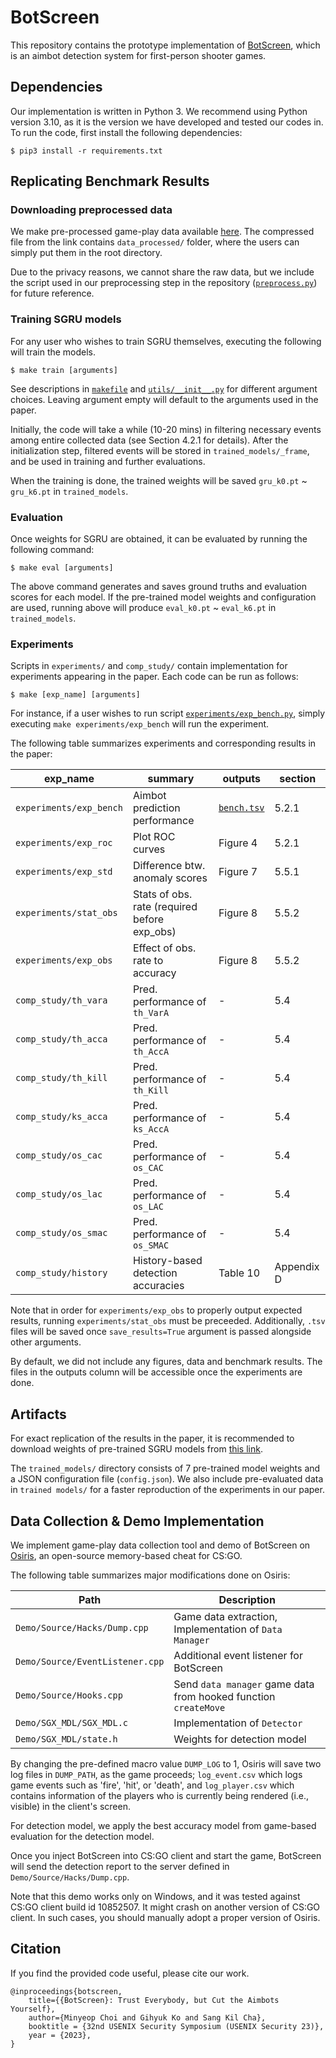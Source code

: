 # BotScreen

This repository contains the prototype implementation of [BotScreen](https://www.usenix.org/conference/usenixsecurity23/presentation/choi), which is an aimbot detection system for first-person shooter games.

## Dependencies

Our implementation is written in Python 3. We recommend using Python version 3.10, as it is the version we have developed and tested our codes in. To run the code, first install the following dependencies:
```run
$ pip3 install -r requirements.txt
```

## Replicating Benchmark Results

### Downloading preprocessed data

We make pre-processed game-play data available [here](https://doi.org/10.5281/zenodo.8058051). The compressed file from the link contains `data_processed/` folder, where the users can simply put them in the root directory.

Due to the privacy reasons, we cannot share the raw data, but we include the script used in our preprocessing step in the repository ([`preprocess.py`](./preprocess.py)) for future reference.

### Training SGRU models

For any user who wishes to train SGRU themselves, executing the following will train the models.
```train
$ make train [arguments]
```
See descriptions in [`makefile`](./makefile) and [`utils/__init__.py`](./utils/__init__.py) for different argument choices. Leaving argument empty will default to the arguments used in the paper.

Initially, the code will take a while (10-20 mins) in filtering necessary events among entire collected data (see Section 4.2.1 for details). After the initialization step, filtered events will be stored in `trained_models/_frame`, and be used in training and further evaluations.

When the training is done, the trained weights will be saved `gru_k0.pt` ~ `gru_k6.pt` in `trained_models`.

### Evaluation

Once weights for SGRU are obtained, it can be evaluated by running the following command:
```eval
$ make eval [arguments]
```
The above command generates and saves ground truths and evaluation scores for each model. If the pre-trained model weights and configuration are used, running above will produce `eval_k0.pt` ~ `eval_k6.pt` in `trained_models`.

### Experiments

Scripts in `experiments/` and `comp_study/` contain implementation for experiments appearing in the paper. Each code can be run as follows:
```exp
$ make [exp_name] [arguments]
```
For instance, if a user wishes to run script [`experiments/exp_bench.py`](./experiments/exp_bench.py), simply executing `make experiments/exp_bench` will run the experiment.

The following table summarizes experiments and corresponding results in the paper:

| exp_name | summary | outputs | section |
| - | - | - | - |
| `experiments/exp_bench` | Aimbot prediction performance | [`bench.tsv`](./bench/bench.tsv) | 5.2.1 |
| `experiments/exp_roc` | Plot ROC curves | Figure 4 | 5.2.1 |
| `experiments/exp_std` | Difference btw. anomaly scores | Figure 7 | 5.5.1 |
| `experiments/stat_obs` | Stats of obs. rate (required before exp_obs) | Figure 8 | 5.5.2 |
| `experiments/exp_obs` | Effect of obs. rate to accuracy | Figure 8 | 5.5.2 |
| `comp_study/th_vara` | Pred. performance of `th_VarA` | - | 5.4 |
| `comp_study/th_acca` | Pred. performance of `th_AccA` | - | 5.4 |
| `comp_study/th_kill` | Pred. performance of `th_Kill` | - | 5.4 |
| `comp_study/ks_acca` | Pred. performance of `ks_AccA` | - | 5.4 |
| `comp_study/os_cac` | Pred. performance of `os_CAC` | - | 5.4 |
| `comp_study/os_lac` | Pred. performance of `os_LAC` | - | 5.4 |
| `comp_study/os_smac` | Pred. performance of `os_SMAC` | - | 5.4 |
| `comp_study/history` | History-based detection accuracies | Table 10 | Appendix D |

Note that in order for `experiments/exp_obs` to properly output expected results, running `experiments/stat_obs` must be preceeded. Additionally, `.tsv` files will be saved once `save_results=True` argument is passed alongside other arguments.

By default, we did not include any figures, data and benchmark results. The files in the outputs column will be accessible once the experiments are done.

## Artifacts

For exact replication of the results in the paper, it is recommended to download weights of pre-trained SGRU models from [this link](https://doi.org/10.5281/zenodo.8058051).

The `trained_models/` directory consists of 7 pre-trained model weights and a JSON configuration file (`config.json`). We also include pre-evaluated data in `trained models/` for a faster reproduction of the experiments in our paper.

## Data Collection & Demo Implementation

We implement game-play data collection tool and demo of BotScreen on [Osiris](https://github.com/danielkrupinski/Osiris/tree/5af83362a69367fe3ed441a5e6218762a8196372), an open-source memory-based cheat for CS:GO.

The following table summarizes major modifications done on Osiris:

| Path | Description |
| - | - |
| `Demo/Source/Hacks/Dump.cpp` | Game data extraction, Implementation of `Data Manager` |
| `Demo/Source/EventListener.cpp` | Additional event listener for BotScreen |
| `Demo/Source/Hooks.cpp` | Send `data manager` game data from hooked function `createMove` |
| `Demo/SGX_MDL/SGX_MDL.c` | Implementation of `Detector` |
| `Demo/SGX_MDL/state.h` | Weights for detection model |

By changing the pre-defined macro value `DUMP_LOG` to 1, Osiris will save two log files in `DUMP_PATH`, as the game proceeds; `log_event.csv` which logs game events such as 'fire', 'hit', or 'death', and `log_player.csv` which contains information of the players who is currently being rendered (i.e., visible) in the client's screen.

For detection model, we apply the best accuracy model from game-based evaluation for the detection model.

Once you inject BotScreen into CS:GO client and start the game, BotScreen will send the detection report to the server defined in `Demo/Source/Hacks/Dump.cpp`.

Note that this demo works only on Windows, and it was tested against CS:GO client build id 10852507. It might crash on another version of CS:GO client. In such cases, you should manually adopt a proper version of Osiris.

## Citation

If you find the provided code useful, please cite our work.
```
@inproceedings{botscreen,
    title={{BotScreen}: Trust Everybody, but Cut the Aimbots Yourself},
    author={Minyeop Choi and Gihyuk Ko and Sang Kil Cha},
    booktitle = {32nd USENIX Security Symposium (USENIX Security 23)},
    year = {2023},
}
```
